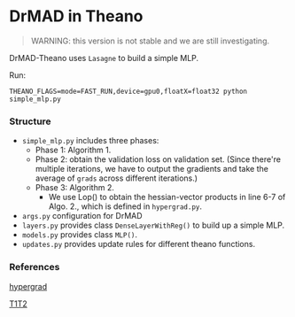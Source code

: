 # DrMAD in Theano

> WARNING: this version is not stable and we are still investigating. 


DrMAD-Theano uses `Lasagne` to build a simple MLP. 

Run:

`THEANO_FLAGS=mode=FAST_RUN,device=gpu0,floatX=float32 python simple_mlp.py`


### Structure

- `simple_mlp.py` includes three phases:
    - Phase 1: Algorithm 1. 
    - Phase 2: obtain the validation loss on validation set. 
    (Since there're multiple iterations, we have to output the gradients
     and take the average of `grads` across different iterations.)
    - Phase 3: Algorithm 2.
        - We use Lop() to obtain the hessian-vector products in line 6-7
         of Algo. 2., which is defined in `hypergrad.py`.
- `args.py` configuration for DrMAD
- `layers.py` provides class `DenseLayerWithReg()` to build up a simple MLP.
- `models.py` provides class `MLP()`.
- `updates.py` provides update rules for different theano functions.

### References
[hypergrad](https://github.com/HIPS/hypergrad)

[T1T2](https://github.com/jelennal/t1t2)
